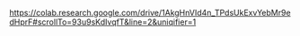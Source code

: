 https://colab.research.google.com/drive/1AkgHnVId4n_TPdsUkExvYebMr9edHprF#scrollTo=93u9sKdIvqfT&line=2&uniqifier=1
